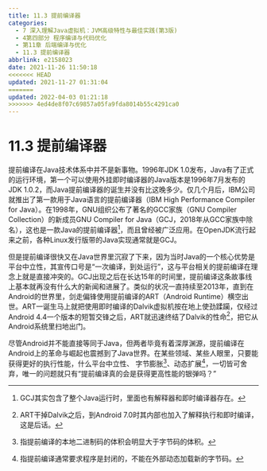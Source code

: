 ```yaml
---
title: 11.3 提前编译器
categories: 
  - 7 深入理解Java虛拟机：JVM高级特性与最佳实践(第3版)
  - 4第四部分 程序编译与代码优化
  - 第11章 后端编译与优化
  - 11.3 提前编译器
abbrlink: e2158023
date: 2021-11-26 11:50:18
<<<<<<< HEAD
updated: 2021-11-27 01:31:04
=======
updated: 2022-04-03 01:21:18
>>>>>>> 4ed4de8f07c69857a05fa9fda8014b55c4291ca0
---
```

# 11.3 提前编译器
提前编译在Java技术体系中并不是新事物。1996年JDK 1.0发布，Java有了正式的运行环境，第一个可以使用外挂即时编译器的Java版本是1996年7月发布的JDK 1.0.2，而Java提前编译器的诞生并没有比这晚多少。仅几个月后，IBM公司就推出了第一款用于Java语言的提前编译器（IBM High Performance Compiler for Java）。在1998年，GNU组织公布了著名的GCC家族（GNU Compiler Collection）的新成员GNU Compiler for Java（GCJ，2018年从GCC家族中除名），这也是一款Java的提前编译器[^1]，而且曾经被广泛应用。在OpenJDK流行起来之前，各种Linux发行版带的Java实现通常就是GCJ。

但是提前编译很快又在Java世界里沉寂了下来，因为当时Java的一个核心优势是平台中立性，其宣传口号是“一次编译，到处运行”，这与平台相关的提前编译在理念上就是直接冲突的。GCJ出现之后在长达15年的时间里，提前编译这条故事线上基本就再没有什么大的新闻和进展了。类似的状况一直持续至2013年，直到在Android的世界里，剑走偏锋使用提前编译的ART（Android Runtime）横空出世。ART一诞生马上就把使用即时编译的Dalvik虚拟机按在地上使劲蹂躏，仅经过Android 4.4一个版本的短暂交锋之后，ART就迅速终结了Dalvik的性命[^2]，把它从Android系统里扫地出门。

尽管Android并不能直接等同于Java，但两者毕竟有着深厚渊源，提前编译在Android上的革命与崛起也震撼到了Java世界。在某些领域、某些人眼里，只要能获得更好的执行性能，什么平台中立性、 字节膨胀[^3]、动态扩展[^4]，一切皆可舍弃，唯一的问题就只有“提前编译真的会是获得更高性能的银弹吗？”

[^1]: GCJ其实包含了整个Java运行时，里面也有解释器和即时编译器存在。 
[^2]: ART干掉Dalvik之后，到Android 7.0时其内部也加入了解释执行和即时编译，这是后话。 
[^3]: 指提前编译的本地二进制码的体积会明显大于字节码的体积。 
[^4]: 指提前编译通常要求程序是封闭的，不能在外部动态加载新的字节码。

